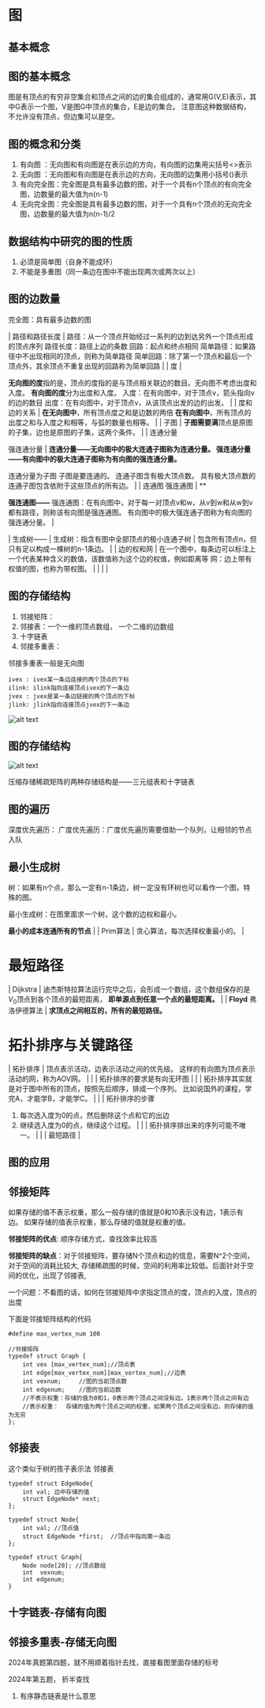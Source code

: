 # 图
## 基本概念

## 图的基本概念
图是有顶点的有穷非空集合和顶点之间的边的集合组成的，通常用G(V,E)表示，其中G表示一个图，V是图G中顶点的集合，E是边的集合。
注意图这种数据结构，不允许没有顶点，但边集可以是空。

## 图的概念和分类
1. 有向图   ：无向图和有向图是在表示边的方向，有向图的边集用尖括号<>表示
2. 无向图   ：无向图和有向图是在表示边的方向，无向图的边集用小括号()表示
3. 有向完全图：完全图是具有最多边数的图，对于一个具有n个顶点的有向完全图，边数量的最大值为n(n-1)
4. 无向完全图：完全图是具有最多边数的图，对于一个具有n个顶点的无向完全图，边数量的最大值为n(n-1)/2

## 数据结构中研究的图的性质
1. 必须是简单图（自身不能成环）
2. 不能是多重图（同一条边在图中不能出现两次或两次以上）

## 图的边数量
完全图：具有最多边数的图


| 路径和路径长度 | 路径：从一个顶点开始经过一系列的边到达另外一个顶点形成的顶点序列
路径长度：路径上边的条数
回路：起点和终点相同
简单路径：如果路径中不出现相同的顶点，则称为简单路径
简单回路：除了第一个顶点和最后一个顶点外，其余顶点不重复出现的回路称为简单回路 |
| 度 | 


**无向图的度**指的是，顶点的度指的是与顶点相关联边的数目。无向图不考虑出度和入度。
**有向图的度**分为出度和入度。
入度：在有向图中，对于顶点v，箭头指向v的边的数目
出度：在有向图中，对于顶点v，从该顶点出发的边的出发。 |
| 度和边的关系 | **在无向图中**，所有顶点度之和是边数的两倍
**在有向图中**，所有顶点的出度之和与入度之和相等，与弧的数量也相等。 |
| 子图 | **子图需要满**顶点是原图的子集，边也是原图的子集，这两个条件。 |
| 连通分量


强连通分量 | **连通分量——无向图中的极大连通子图称为连通分量。
强连通分量——有向图中的极大连通子图称为有向图的强连通分量。**

连通分量为子图
子图是要连通的。
连通子图含有极大顶点数。
具有极大顶点数的连通子图包含依附于这些顶点的所有边。 |
| 连通图
强连通图 | **

**强连通图——**
强连通图：在有向图中，对于每一对顶点v和w，从v到w和从w到v都有路径，则称该有向图是强连通图。
有向图中的极大强连通子图称为有向图的强连通分量。 |


| 生成树—— | 生成树：指含有图中全部顶点的极小连通子树 |
包含所有顶点n，但只有足以构成一棵树的n-1条边。 |
| 边的权和网 | 在一个图中，每条边可以标注上一个代表某种含义的数值，该数值称为这个边的权值，例如距离等 网：边上带有权值的图，也称为带权图。 |
|  |  |

## 图的存储结构

1. 邻接矩阵： 
2. 邻接表：一个一维的顶点数组， 一个二维的边数组
3. 十字链表
4. 邻接多重表：

邻接多重表一般是无向图

``` 
ivex : ivex某一条边连接的两个顶点的下标
ilink: ilink指向连接顶点ivex的下一条边
jvex : jvex是某一条边链接的两个顶点的下标
jlink: jlink指向连接顶点jvex的下一条边
```
![alt text](image.png)

## 图的存储结构
![alt text](image-1.png)



压缩存储稀疏矩阵的两种存储结构是——三元组表和十字链表 

## 图的遍历

深度优先遍历：
广度优先遍历：广度优先遍历需要借助一个队列，让相邻的节点入队

## 最小生成树
树：如果有n个点，那么一定有n-1条边，树一定没有环树也可以看作一个图，特殊的图。

最小生成树：在图里面求一个树，这个数的边权和最小。


**最小的成本连通所有的节点** |
| Prim算法 | 贪心算法，每次选择权重最小的。 |

# 最短路径

| Dijkstra | 迪杰斯特拉算法运行完毕之后，会形成一个数组，这个数组保存的是$V_{0}$顶点到各个顶点的最短距离， **即单源点到任意一个点的最短距离。** |
| **Floyd**
弗洛伊德算法 | **求顶点之间相互的，所有的最短路径。**

# 拓扑排序与关键路径

| 拓扑排序 | 顶点表示活动，边表示活动之间的优先级。
这样的有向图为顶点表示活动的网，称为AOV网。 |
|  | 拓扑排序的要求是有向无环图 |
|  | 拓扑排序其实就是对于图中所有的顶点，按照先后顺序，排成一个序列。
比如说国外的课程，学完A，才能学B，才能学C。 |
|  | 拓扑排序的步骤
1. 每次选入度为0的点，然后删除这个点和它的出边
2. 继续选入度为0的点，继续这个过程。 |
|  | 拓扑排序排出来的序列可能不唯一。 |
|  | 最短路径 |

## 图的应用




## 邻接矩阵
如果存储的值不表示权重，那么一般存储的值就是0和10表示没有边，1表示有边。
如果存储的值表示权重，那么存储的值就是权重的值。

**邻接矩阵的优点**: 顺序存储方式，查找效率比较高

**邻接矩阵的缺点**：对于邻接矩阵，要存储N个顶点和边的信息，需要N^2个空间，对于空间的消耗比较大, 存储稀疏图的时候，空间的利用率比较低。后面针对于空间的优化，出现了邻接表,


一个问题：不看图的话，如何在邻接矩阵中求指定顶点的度，顶点的入度，顶点的出度


下面是邻接矩阵结构的代码
```
#define max_vertex_num 100

//邻接矩阵
typedef struct Graph {	
	int vex [max_vertex_num];//顶点表
	int edge[max_vertex_num][max_vertex_num];//边表
	int vexnum;		//图的当前顶点数
	int edgenum;	//图的当前边数
	//不表示权重：存储的值为0和1，0表示两个顶点之间没有边，1表示两个顶点之间有边
	//表示权重：  存储的值为两个顶点之间的权重，如果两个顶点之间没有边，则存储的值为无穷
};
```
## 邻接表

这个类似于树的孩子表示法
邻接表

```
typedef struct EdgeNode{
	int val; 边中存储的值
	struct EdgeNode* next;
};

typedef struct Node{
	int val; //顶点值
	struct EdgeNode *first;  //顶点中指向第一条边
};

typedef struct Graph{
	Node node[20]; //顶点数组
	int  vexnum;
	int edgenum;
}
```

## 十字链表-存储有向图


## 邻接多重表-存储无向图

2024年真题第四题，就不用顺着指针去找，直接看图里面存储的标号




2024年第五题，
折半查找

1. 有序静态链表是什么意思
